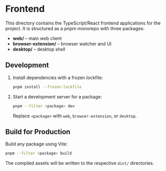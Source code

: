 # Frontend

This directory contains the TypeScript/React frontend applications for the project. It is structured as a pnpm monorepo with three packages:

- **web/** – main web client
- **browser-extension/** – browser watcher and UI
- **desktop/** – desktop shell

## Development

1. Install dependencies with a frozen lockfile:

   ```bash
   pnpm install --frozen-lockfile
   ```

2. Start a development server for a package:

   ```bash
   pnpm --filter <package> dev
   ```

   Replace `<package>` with `web`, `browser-extension`, or `desktop`.

## Build for Production

Build any package using Vite:

```bash
pnpm --filter <package> build
```

The compiled assets will be written to the respective `dist/` directories.
